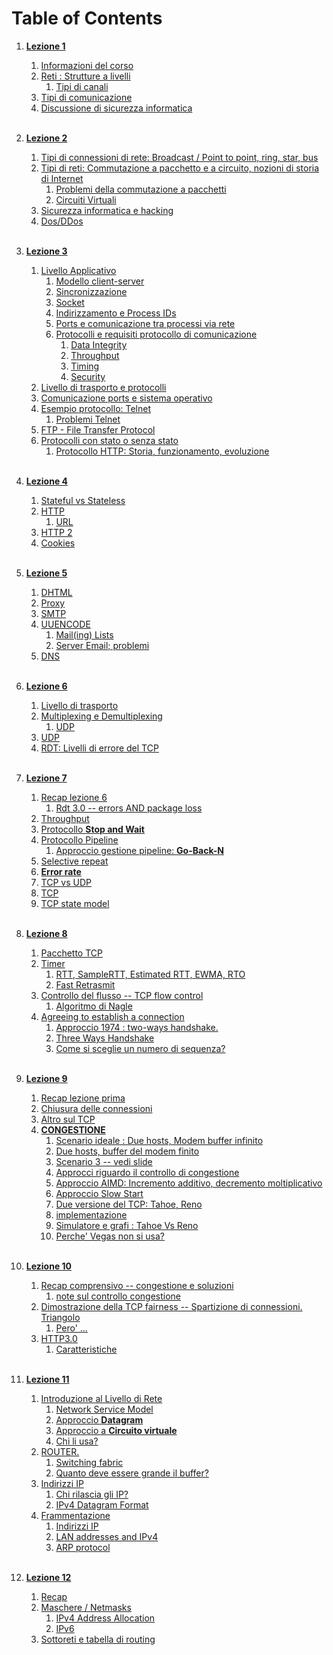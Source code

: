 # Table of Contents

1. [**Lezione 1**](01_04-03-24_reti.md#1-lezione----reti---04-03-24)
   1. [Informazioni del corso](01_04-03-24_reti.md#informazioni-del-corso)
   2. [Reti : Strutture a livelli](01_04-03-24_reti.md#reti--struttura-a-livelli)
      1. [Tipi di canali](01_04-03-24_reti.md#tipi-di-canali)
   3. [Tipi di comunicazione](01_04-03-24_reti.md#tipi-di-comunicazione)
   4. [Discussione di sicurezza informatica](01_04-03-24_reti.md#discussione-di-sicurezza-informatica)<br><br>

2. [**Lezione 2**](02_06-03-24_reti.md#2-lezione---reti-di-calcolatori)
   1. [Tipi di connessioni di rete: Broadcast / Point to point, ring, star, bus](02_06-03-24_reti.md#tipi-di-connessioni-di-rete)
   2. [Tipi di reti: Commutazione a pacchetto e a circuito, nozioni di storia di Internet](02_06-03-24_reti.md#tipi-di-reti)
      1. [Problemi della commutazione a pacchetti](02_06-03-24_reti.md#problemi-della-commutazione-a-pacchetti)
      2. [Circuiti Virtuali](02_06-03-24_reti.md#circuito-virtuale)
   3. [Sicurezza informatica e hacking](02_06-03-24_reti.md#sicurezza)
   4. [Dos/DDos](02_06-03-24_reti.md#attacco-dos)<br><br>
   
3. [**Lezione 3**](03_11-03-24_reti.md#3-lezione----reti)  
   1. [Livello Applicativo](03_11-03-24_reti.md#livello-applicativo)
      1. [Modello client-server](03_11-03-24_reti.md#modello-client---server)
      2. [Sincronizzazione](03_11-03-24_reti.md#sincronizzazione)
      3. [Socket](03_11-03-24_reti.md#socket)
      4. [Indirizzamento e Process IDs](03_11-03-24_reti.md#indirizzamento-e-process-ids)
      5. [Ports e comunicazione tra processi via rete](03_11-03-24_reti.md#ports-e-comunicazione-tra-processi-su-macchine-diverse-collegate-via-rete)
      6. [Protocolli e requisiti protocollo di comunicazione](03_11-03-24_reti.md#protocolli-e-requisiti-del-protocollo-di-comunicazione)
         1. [Data Integrity](03_11-03-24_reti.md#data-integrity)
         2. [Throughput](03_11-03-24_reti.md#throughput)
         3. [Timing](03_11-03-24_reti.md#timing)
         4. [Security](03_11-03-24_reti.md#sicurezza)
   2. [Livello di trasporto e protocolli](03_11-03-24_reti.md#livello-di-trasporto-e-protocolli)
   3. [Comunicazione ports e sistema operativo](03_11-03-24_reti.md#comunicazione-ports-e-sistema-operativo)
   4. [Esempio protocollo: Telnet](03_11-03-24_reti.md#esempio-di-protocollo-telnet)
      1. [Problemi Telnet](03_11-03-24_reti.md#problemi-telnet)
   5. [FTP - File Transfer Protocol](03_11-03-24_reti.md#ftp----file-transfer-protocol)
   6. [Protocolli con stato o senza stato](03_11-03-24_reti.md#protocolli-con-stato-o-senza-stato)
      1. [Protocollo HTTP: Storia, funzionamento, evoluzione](03_11-03-24_reti.md#protocollo-http-storia-funzionamento-evoluzione)<br><br>

4. [**Lezione 4**](04_15-03-24_reti.md#4-lezione----reti-di-calcolatori)
   1. [Stateful vs Stateless](04_15-03-24_reti.md#stateful-vs-stateless)
   2. [HTTP](04_15-03-24_reti.md#http)
       1. [URL](04_15-03-24_reti.md#url)
   3. [HTTP 2](04_15-03-24_reti.md#http-2)
   4. [Cookies](04_15-03-24_reti.md#cookies)<br><br>

5. [**Lezione 5**](05_18-03-24_reti.md#5-lezione----reti-di-calcolatori)
   1. [DHTML](05_18-03-24_reti.md#dhtml)
   2. [Proxy](05_18-03-24_reti.md#proxy)
   3. [SMTP](05_18-03-24_reti.md#smtp)
   4. [UUENCODE](05_18-03-24_reti.md#uuencode)
      1. [Mail(ing) Lists](05_18-03-24_reti.md#mailing-lists)
      2. [Server Email; problemi](05_18-03-24_reti.md#server-email-problemi)
   5. [DNS](05_18-03-24_reti.md#dns)<br><br>

6. [**Lezione 6**](06_22-03-24_reti.md#6-lezione----reti-di-calcolatori)
   1. [Livello di trasporto](06_22-03-24_reti.md#livello-di-trasporto)
   2. [Multiplexing e Demultiplexing](06_22-03-24_reti.md#multiplexing-e-demultiplexing)
      1. [UDP](06_22-03-24_reti.md#udp)
   3. [UDP](06_22-03-24_reti.md#udp)
   4. [RDT: Livelli di errore del TCP](06_22-03-24_reti.md#rdt-livelli-di-errore-del-tcp)<br><br>

7. [**Lezione 7**](07_04-03-24_reti.md#7-lezione----reti-di-calcolatori)
   1. [Recap lezione 6](07_04-03-24_reti.md#recap-lezione-6)
      1. [Rdt 3.0 -- errors AND package loss](07_04-03-24_reti.md#rdt-30----errors-and-package-loss)
   2. [Throughput](07_04-03-24_reti.md#throughput)
   3. [Protocollo **Stop and Wait**](07_04-03-24_reti.md#protocollo-stop-and-wait)
   4. [Protocollo Pipeline](07_04-03-24_reti.md#protocollo-pipeline)
      1. [Approccio gestione pipeline: **Go-Back-N**](07_04-03-24_reti.md#approccio-gestione-pipeline-go-back-n)
   5. [Selective repeat](07_04-03-24_reti.md#selective-repeat)
   6. [**Error rate**](07_04-03-24_reti.md#error-rate)
   7. [TCP vs UDP](07_04-03-24_reti.md#tcp-vs-udp)
   8. [TCP](07_04-03-24_reti.md#tcp)
   9. [TCP state model](07_04-03-24_reti.md#tcp-state-model)<br><br>

8.  [**Lezione 8**](08_05-04-24_reti.md#8-lezione----reti-di-calcolatori)
      1. [Pacchetto TCP](08_05-04-24_reti.md#pacchetto-tcp)
      2. [Timer](08_05-04-24_reti.md#timer)
         1. [RTT, SampleRTT, Estimated RTT, EWMA, RTO](08_05-04-24_reti.md#rtt-samplertt-estimated-rtt-ewma-rto)
         2. [Fast Retrasmit](08_05-04-24_reti.md#fast-retrasmit)
      3. [Controllo del flusso -- TCP flow control](08_05-04-24_reti.md#controllo-del-flusso----tcp-flow-control)
         1. [Algoritmo di Nagle](08_05-04-24_reti.md#algoritmo-di-nagle)
      4. [Agreeing to establish a connection](08_05-04-24_reti.md#agreeing-to-establish-a-connection)
         1. [Approccio 1974 : two-ways handshake.](08_05-04-24_reti.md#approccio-1974--two-ways-handshake)
         2. [Three Ways Handshake](08_05-04-24_reti.md#three-ways-handshake)
         3. [Come si sceglie un numero di sequenza?](08_05-04-24_reti.md#come-si-sceglie-un-numero-di-sequenza)<br><br>

9. [**Lezione 9**](09_10-04-24_reti.md#9-lezione----reti-di-calcolatori)
   1. [Recap lezione prima](09_10-04-24_reti.md#recap-lezione-prima)
   2. [Chiusura delle connessioni](09_10-04-24_reti.md#chiusura-delle-connessioni)
   3. [Altro sul TCP](09_10-04-24_reti.md#altro-sul-tcp)
   4. [**CONGESTIONE**](09_10-04-24_reti.md#congestione)
      1. [Scenario ideale : Due hosts, Modem buffer infinito](09_10-04-24_reti.md#scenario-ideale--due-hosts-modem-buffer-infinito)
      2. [Due hosts, buffer del modem finito](09_10-04-24_reti.md#due-hosts-buffer-del-modem-finito)
      3. [Scenario 3 -- vedi slide](09_10-04-24_reti.md#scenario-3----vedi-slide)
      4. [Approcci riguardo il controllo di congestione](09_10-04-24_reti.md#approcci-riguardo-il-controllo-di-congestione)
      5. [Approccio AIMD: Incremento additivo, decremento moltiplicativo](09_10-04-24_reti.md#approccio-aimd-incremento-additivo-decremento-moltiplicativo)
      6. [Approccio Slow Start](09_10-04-24_reti.md#approccio-slow-start)
      7. [Due versione del TCP: Tahoe, Reno](09_10-04-24_reti.md#due-versione-del-tcp-tahoe-reno)
      8. [implementazione](09_10-04-24_reti.md#implementazione)
      9. [Simulatore e grafi : Tahoe Vs Reno](09_10-04-24_reti.md#simulatore-e-grafi--tahoe-vs-reno)
      10. [Perche' Vegas non si usa?](09_10-04-24_reti.md#perche-vegas-non-si-usa)<br><br>

10. [**Lezione 10**](10_12-04-24_reti.md#10-lezione----reti-di-calcolatori)
      1. [Recap comprensivo -- congestione e soluzioni](10_12-04-24_reti.md#recap-comprensivo----congestione-e-soluzioni)
         1. [note sul controllo congestione](10_12-04-24_reti.md#note-sul-controllo-congestione)
      2. [Dimostrazione della TCP fairness --  Spartizione di connessioni. Triangolo](10_12-04-24_reti.md#dimostrazione-della-tcp-fairness-----spartizione-di-connessioni-triangolo)
         1. [Pero' ...](10_12-04-24_reti.md#pero-)
      3. [HTTP3.0](10_12-04-24_reti.md#http30)
         1. [Caratteristiche](10_12-04-24_reti.md#caratteristiche)<br><br>

11. [**Lezione 11**](11_15-04-24_reti.md#11-lezione----reti-di-calcolatori)
      1. [Introduzione al Livello di Rete](11_15-04-24_reti.md#introduzione-al-livello-di-rete)
         1. [Network Service Model](11_15-04-24_reti.md#network-service-model)
         2. [Approccio **Datagram**](11_15-04-24_reti.md#approccio-datagram)
         3. [Approccio a **Circuito virtuale**](11_15-04-24_reti.md#approccio-a-circuito-virtuale)
         4. [Chi li usa?](11_15-04-24_reti.md#chi-li-usa)
      2. [ROUTER.](11_15-04-24_reti.md#router)
         1. [Switching fabric](11_15-04-24_reti.md#switching-fabric)
         2. [Quanto deve essere grande il buffer?](11_15-04-24_reti.md#quanto-deve-essere-grande-il-buffer)
      3. [Indirizzi IP](11_15-04-24_reti.md#indirizzi-ip)
         1. [Chi rilascia gli IP?](11_15-04-24_reti.md#chi-rilascia-gli-ip)
         2. [IPv4 Datagram Format](11_15-04-24_reti.md#ipv4-datagram-format)
      4. [Frammentazione](11_15-04-24_reti.md#frammentazione)
         1. [Indirizzi IP](11_15-04-24_reti.md#indirizzi-ip)
         2. [LAN addresses and IPv4](11_15-04-24_reti.md#lan-addresses-and-ipv4)
         3. [ARP protocol](11_15-04-24_reti.md#arp-protocol)<br><br>  
  
12. [**Lezione 12**](12_17-04-24_reti.md#12-lezione----reti-di-calcolatori)
      1. [Recap](12_17-04-24_reti.md#recap)
      2. [Maschere / Netmasks](12_17-04-24_reti.md#maschere--netmasks)
         1. [IPv4 Address Allocation](12_17-04-24_reti.md#ipv4-address-allocation)
         2. [IPv6](12_17-04-24_reti.md#ipv6)
      3. [Sottoreti e tabella di routing](12_17-04-24_reti.md#sottoreti-e-tabella-di-routing)